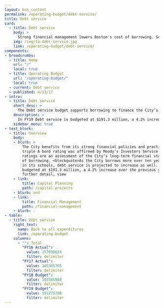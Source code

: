 ```yaml
---
layout: bos_content
permalink: /operating-budget/debt-service/
title: Debt service
card:
  - title: Debt service
    body: >
      Strong financial management lowers Boston's cost of borrowing. See how.
    img: /img/fa-debt-service.jpg
    link: /operating-budget/debt-service/
components:
- breadcrumbs:
  - title: Home
    url: "/"
    local: true
  - title: Operating Budget
    url: "/operating-budget/"
    local: true
  - current: Debt service
  - published: 4/13/17
- intro:
  - title: Debt service
    short_desc: >
      The Debt service budget supports borrowing to finance the City’s capital plan. 
    description: >
      In FY19 Debt service is budgeted at $191.3 million, a 4.2% increase over the previous year.
    sidebar_menu: true
- text_block:
  - title: Overview
    body:
    - blurb: > 
        The City benefits from its strong financial policies and practices. In February 2017, Boston's
        triple A bond rating was affirmed by Moody’s Investors Service and Standard and Poor’s. Strong bond        
        ratings are an assessment of the City’s long-term financial stability and lower the cost 
        of borrowing. <blockquote>As the City borrows more over ten years to support investments 
        in its schools, debt service is projected to increase as well. In FY19 Debt Service is 
        budgeted at $191.3 million, a 4.2% increase over the previous year. </blockquote> For 
        further detail, view 
    - link:
        title: Capital Planning
        path: /capital-projects
    - blurb: and 
    - link:
        title: Financial Management
        path: /financial-management
    - blurb: .
- table:
  - title: Debt service
    right_text:
      name: Back to all expenditures
      link: /operating-budget
    columns:
      - "": Total
        "FY16 Actual": 
          value: 157690624
          filter: delimiter
        "FY17 Actual": 
          value: 165305765
          filter: delimiter
        "FY18 Budget": 
          value: 183566988
          filter: delimiter
        "FY19 Budget": 
          value: 191275788
          filter: delimiter
---
```

